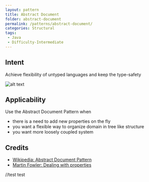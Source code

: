 ```yaml
---
layout: pattern
title: Abstract Document
folder: abstract-document
permalink: /patterns/abstract-document/
categories: Structural
tags: 
 - Java
 - Difficulty-Intermediate
---
```


## Intent
Achieve flexibility of untyped languages and keep the type-safety 

![alt text](./etc/abstract-document.png "Abstract Document Traits and Domain")


## Applicability
Use the Abstract Document Pattern when

* there is a need to add new properties on the fly
* you want a flexible way to organize domain in tree like structure
* you want more loosely coupled system


## Credits

* [Wikipedia: Abstract Document Pattern](https://en.wikipedia.org/wiki/Abstract_Document_Pattern)
* [Martin Fowler: Dealing with properties](http://martinfowler.com/apsupp/properties.pdf)

//test test
